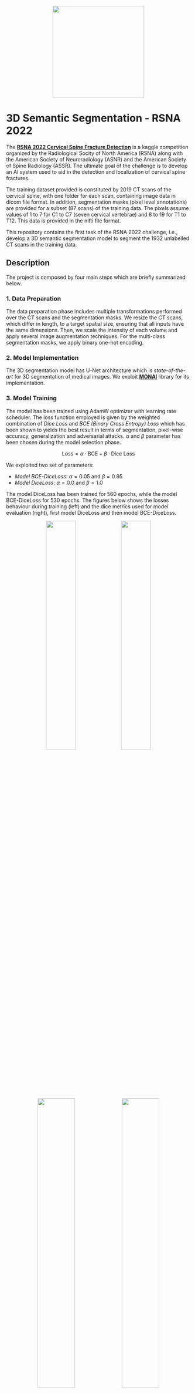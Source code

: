 
<p align="center">
  <img height="250" width="250" src="https://github.com/RiccardoGalarducci/3D-semantic-segmentation-RSNA2022-kaggle/blob/main/images/thumbnail.png" hspace="40">
</p>


# 3D Semantic Segmentation - RSNA 2022

The **[RSNA 2022 Cervical Spine Fracture Detection](https://www.kaggle.com/competitions/rsna-2022-cervical-spine-fracture-detection)** is a kaggle competition organized by the Radiological Socity of North America (RSNA) along with the American Society of Neuroradiology (ASNR) and the American Society of Spine Radiology (ASSR).
The ultimate goal of the challenge is to develop an AI system used to aid in the detection and localization of cervical spine fractures.

The training dataset provided is constituted by 2019 CT scans of the cervical spine, with one folder for each scan, containing image data in dicom file format. In addition, segmentation masks (pixel level annotations) are provided for a subset (87 scans) of the training data. The pixels assume values of 1 to 7 for C1 to C7 (seven cervical vertebrae) and 8 to 19 for T1 to T12. This data is provided in the nifti file format. 

This repository contains the first task of the RSNA 2022 challenge, i.e., develop a 3D semantic segmentation model to segment the 1932 unlabelled CT scans in the training data.

## Description

The project is composed by four main steps which are briefly summarized below.

### 1. Data Preparation
The data preparation phase includes multiple transformations performed over the CT scans and the segmentation masks. We resize the CT scans, which differ in length, to a target spatial size, ensuring that all inputs have the same dimensions. Then, we scale the intensity of each volume and apply several image augmentation techniques. For the multi-class segmentation masks, we apply binary one-hot encoding.
### 2. Model Implementation 
The 3D segmentation model has U-Net architecture which is *state-of-the-art* for 3D segmentation of medical images. We exploit **[MONAI](https://monai.io/)**  library for its implementation. 
### 3. Model Training
The model has been trained using AdamW optimizer with learning rate scheduler. The loss function employed is given by the weighted combination of *Dice Loss* and *BCE (Binary Cross Entropy) Loss*  which has been shown to yields the best result in terms of segmentation, pixel-wise accuracy, generalization and adversarial attacks. $\alpha$ and $\beta$ parameter has been chosen during the model selection phase.

```math
\text{Loss} = \alpha \cdot \text{BCE} + \beta \cdot \text{Dice Loss}
```

We exploited two set of parameters:
* *Model BCE-DiceLoss*: $` \alpha = 0.05 `$ and $` \beta = 0.95 `$
* *Model DiceLoss*: $` \alpha = 0.0 `$ and $` \beta = 1.0 `$

The model DiceLoss has been trained for 560 epochs, while the model BCE-DiceLoss for 530 epochs. The figures below shows the losses behaviour during training (left) and the dice metrics used for model evaluation (right), first model DiceLoss and then model BCE-DiceLoss.

<p align="center">
  <img width="40%" src=https://github.com/user-attachments/assets/03030c9e-1260-4839-ac87-22058fa00b79
>
  <img width="40%" src=https://github.com/user-attachments/assets/3fa700a7-3bd8-4565-9c7b-1a0ca7e106d8
>
</p>


<p align="center">
  <img width="45%" src=https://github.com/user-attachments/assets/849b0ae4-f188-44bb-950f-6d627f5fd942
>
  <img width="45%" src=https://github.com/user-attachments/assets/04d074af-ece4-43a6-89ff-a2c957dbc14e
>
</p>

### 4. Prediction
As last step we predict the segmentation masks for the unlabelled CT scans using the best trained model according to the model selection phase.

The figure below shows the predicted segmentation masks by *model BCE-DiceLoss* for some slices of a CT scan.

<p align="center">
<img width="80%" src=https://github.com/user-attachments/assets/c84ea5a7-4490-48cd-9ad8-d643299a0d5c
>
<img width="80%" src=https://github.com/user-attachments/assets/745bcd39-62ca-4333-9f75-c73596372bf8
>
<img width="80%" src=https://github.com/user-attachments/assets/0144965d-8a78-475b-99f8-14014385e176
>
<img width="80%" src=https://github.com/user-attachments/assets/cfb1fb4e-3d02-408c-8006-8fd6fed117c8
>
<img width="80%" src=https://github.com/user-attachments/assets/2709988a-55d2-4e7a-b6ef-b2ff7784cd12
>
<img width="80%" src=https://github.com/user-attachments/assets/00422baa-8bb2-4a36-977e-f2b9d998c13a
>
<img width="80%" src=https://github.com/user-attachments/assets/48eb58cd-947f-4ffe-8efe-f821a034dcc1
>
<img width="80%" src=https://github.com/user-attachments/assets/be2aace6-8eb2-4f4d-9357-7bce80fa6b3b
>
<img width="80%" src=https://github.com/user-attachments/assets/2292ef31-176b-43d7-b40d-fd1ce5bb4429
>
</p>

The figure below shows the predicted segmentation masks by *model DiceLoss* for some slices of a CT scan.

<p align="center">
<img width="80%" src=https://github.com/user-attachments/assets/ee57f341-72cc-4fcf-b6b6-64e9bbb8e69f
>
<img width="80%" src=https://github.com/user-attachments/assets/f1f836c0-d321-4cf5-9052-09edfb339c1c
>
<img width="80%" src=https://github.com/user-attachments/assets/1a66da68-037b-4d77-9551-b2a70f4ec0ac
>
<img width="80%" src=https://github.com/user-attachments/assets/0192bf2e-cf25-4846-8b66-bf256b68f450
>
<img width="80%" src=https://github.com/user-attachments/assets/cfe53ebe-54fc-4ac7-a38c-1f9cdcf6a647
>
<img width="80%" src=https://github.com/user-attachments/assets/7472a779-b246-46a8-a5ca-997b3868d0ab
>
<img width="80%" src=https://github.com/user-attachments/assets/7629328f-88f4-429f-a3b7-3fb89d5a25a3
>
<img width="80%" src=https://github.com/user-attachments/assets/7488aab0-12fa-4353-9a0d-11ef42169a03
>
<img width="80%" src=https://github.com/user-attachments/assets/28e9a15f-4de7-4895-b16b-1332e2ffea4d
>
</p>



## Repository Overview
At the root level of this repository, you will find the jupyter notebook for the training and prediction of the 3D semantic segmentation model. More specifically:
* **[eda.ipynb](https://github.com/CosimoFaeti/3D-semantic-segmentation-RSNA2022/blob/main/eda.ipynb)**: This notebook contains an exploratory data analysis (EDA) of the dataset, including loading the data, visualizing images, and analyzing feature distributions;
* **[3d-semantic-segmentation-diceloss.ipynb](https://github.com/CosimoFaeti/3D-semantic-segmentation-RSNA2022/blob/main/3d-semantic-segmentation-diceloss.ipynb)** and **[3d-semantic-segmentation-bce-diceloss.ipynb](https://github.com/CosimoFaeti/3D-semantic-segmentation-RSNA2022/blob/main/3d-semantic-segmentation-bce-diceloss.ipynb)**: This notebook contains the initial training process of the 3D U-Net model for both DiceLoss and BCE-DiceLoss, including setting up the model architecture, defining training parameters, and running the first training iterations;
* **[3d-semantic-segmentation-resume-training-diceloss.ipynb](https://github.com/CosimoFaeti/3D-semantic-segmentation-RSNA2022/blob/main/3d-semantic-segmentation-resume-training-diceloss.ipynb)** and **[3d-semantic-segmentation-resume-training-bce-diceloss.ipynb](https://github.com/CosimoFaeti/3D-semantic-segmentation-RSNA2022/blob/main/3d-semantic-segmentation-resume-training-bce-diceloss.ipynb)**: This notebook is used for resuming the training of the 3D U-Net model (both DiceLoss and BCE-DiceLoss) from a saved checkpoint, allowing the training process to continue;
* **[3d-semantic-segmentation-prediction-diceloss.ipynb](https://github.com/CosimoFaeti/3D-semantic-segmentation-RSNA2022/blob/main/3d-semantic-segmentation-prediction-diceloss.ipynb)** and **[3d-semantic-segmentation-prediction-bce-diceloss.ipynb](https://github.com/CosimoFaeti/3D-semantic-segmentation-RSNA2022/blob/main/3d-semantic-segmentation-prediction-bce-diceloss.ipynb)**: This notebook is dedicated to generating predictions using the trained 3D U-Net model (both DiceLoss and BCE-DiceLoss) on the test data, and evaluating the predictions through visualizations to assess model effectiveness.

## Collaborators

* **[Riccardo Galarducci](https://github.com/RiccardoGalarducci)**
